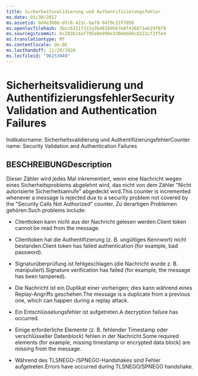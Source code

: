 ```yaml
---
title: Sicherheitsvalidierung und Authentifizierungsfehler
ms.date: 03/30/2017
ms.assetid: 0d4e3666-dfc6-421c-baf8-9479c22f7050
ms.openlocfilehash: 3bcc6111f322a3bd8169567e8f436871eb19f879
ms.sourcegitcommit: bc293b14af795e0e999e3304dd40c0222cf2ffe4
ms.translationtype: MT
ms.contentlocale: de-DE
ms.lasthandoff: 11/26/2020
ms.locfileid: "96253049"
---
```

# <a name="security-validation-and-authentication-failures"></a><span data-ttu-id="13b9e-102">Sicherheitsvalidierung und Authentifizierungsfehler</span><span class="sxs-lookup"><span data-stu-id="13b9e-102">Security Validation and Authentication Failures</span></span>

<span data-ttu-id="13b9e-103">Indikatorname: Sicherheitsvalidierung und Authentifizierungsfehler</span><span class="sxs-lookup"><span data-stu-id="13b9e-103">Counter name: Security Validation and Authentication Failures</span></span>  
  
## <a name="description"></a><span data-ttu-id="13b9e-104">BESCHREIBUNG</span><span class="sxs-lookup"><span data-stu-id="13b9e-104">Description</span></span>  

 <span data-ttu-id="13b9e-105">Dieser Zähler wird jedes Mal inkrementiert, wenn eine Nachricht wegen eines Sicherheitsproblems abgelehnt wird, das nicht von dem Zähler "Nicht autorisierte Sicherheitsanrufe" abgedeckt wird.</span><span class="sxs-lookup"><span data-stu-id="13b9e-105">This counter is incremented whenever a message is rejected due to a security problem not covered by the "Security Calls Not Authorized" counter.</span></span> <span data-ttu-id="13b9e-106">Zu derartigen Problemen gehören:</span><span class="sxs-lookup"><span data-stu-id="13b9e-106">Such problems include:</span></span>  
  
- <span data-ttu-id="13b9e-107">Clienttoken kann nicht aus der Nachricht gelesen werden.</span><span class="sxs-lookup"><span data-stu-id="13b9e-107">Client token cannot be read from the message.</span></span>  
  
- <span data-ttu-id="13b9e-108">Clienttoken hat die Authentifizierung (z. B. ungültiges Kennwort) nicht bestanden.</span><span class="sxs-lookup"><span data-stu-id="13b9e-108">Client token has failed authentication (for example, bad password).</span></span>  
  
- <span data-ttu-id="13b9e-109">Signaturüberprüfung ist fehlgeschlagen (die Nachricht wurde z. B. manipuliert).</span><span class="sxs-lookup"><span data-stu-id="13b9e-109">Signature verification has failed (for example, the message has been tampered).</span></span>  
  
- <span data-ttu-id="13b9e-110">Die Nachricht ist ein Duplikat einer vorherigen; dies kann während eines Replay-Angriffs geschehen.</span><span class="sxs-lookup"><span data-stu-id="13b9e-110">The message is a duplicate from a previous one, which can happen during a replay attack.</span></span>  
  
- <span data-ttu-id="13b9e-111">Ein Entschlüsselungsfehler ist aufgetreten.</span><span class="sxs-lookup"><span data-stu-id="13b9e-111">A decryption failure has occurred.</span></span>  
  
- <span data-ttu-id="13b9e-112">Einige erforderliche Elemente (z. B. fehlender Timestamp oder verschlüsselter Datenblock) fehlen in der Nachricht.</span><span class="sxs-lookup"><span data-stu-id="13b9e-112">Some required elements (for example, missing timestamp or encrypted data block) are missing from the message.</span></span>  
  
- <span data-ttu-id="13b9e-113">Während des TLSNEGO-/SPNEGO-Handshakes sind Fehler aufgetreten.</span><span class="sxs-lookup"><span data-stu-id="13b9e-113">Errors have occurred during TLSNEGO/SPNEGO handshake.</span></span>
